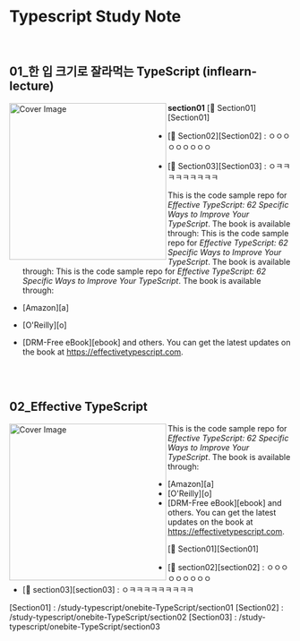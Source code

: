 # Typescript Study Note

<br>

## 01\_한 입 크기로 잘라먹는 TypeScript (inflearn-lecture)

<img src="https://github.com/thdud2262/study-typescript/assets/85012454/6b5f734e-bbf6-4892-b0ce-18e5c9e50ef4" width="280" title="Cover Image" align="left">

**section01**
[:memo: Section01][Section01]

- [:memo: Section02][Section02] : ㅇㅇㅇㅇㅇㅇㅇㅇㅇ
- [:memo: Section03][Section03] : ㅇㅋㅋㅋㅋㅋㅋㅋㅋㅋ

  This is the code sample repo for _Effective TypeScript: 62 Specific Ways to Improve Your TypeScript_. The book is available through:
  This is the code sample repo for _Effective TypeScript: 62 Specific Ways to Improve Your TypeScript_. The book is available through:
  This is the code sample repo for _Effective TypeScript: 62 Specific Ways to Improve Your TypeScript_. The book is available through:

- [Amazon][a]
- [O'Reilly][o]
- [DRM-Free eBook][ebook]
  and others.
  You can get the latest updates on the book at <https://effectivetypescript.com>.

<br>
<br>

## 02_Effective TypeScript

<img src="https://github.com/thdud2262/study-typescript/assets/85012454/531b6998-533b-45b2-a52a-50881c6b4ed8" width="280" title="Cover Image" align="left">

This is the code sample repo for _Effective TypeScript: 62 Specific Ways to Improve Your TypeScript_. The book is available through:

- [Amazon][a]
- [O'Reilly][o]
- [DRM-Free eBook][ebook]
  and others.
  You can get the latest updates on the book at <https://effectivetypescript.com>.

[:memo: Section01][Section01]

- [:memo: section02][section02] : ㅇㅇㅇㅇㅇㅇㅇㅇㅇ
- [:memo: section03][section03] : ㅇㅋㅋㅋㅋㅋㅋㅋㅋㅋ

<!-- 한입 TypeScript -->

[Section01] : /study-typescript/onebite-TypeScript/section01
[Section02] : /study-typescript/onebite-TypeScript/section02
[Section03] : /study-typescript/onebite-TypeScript/section03
